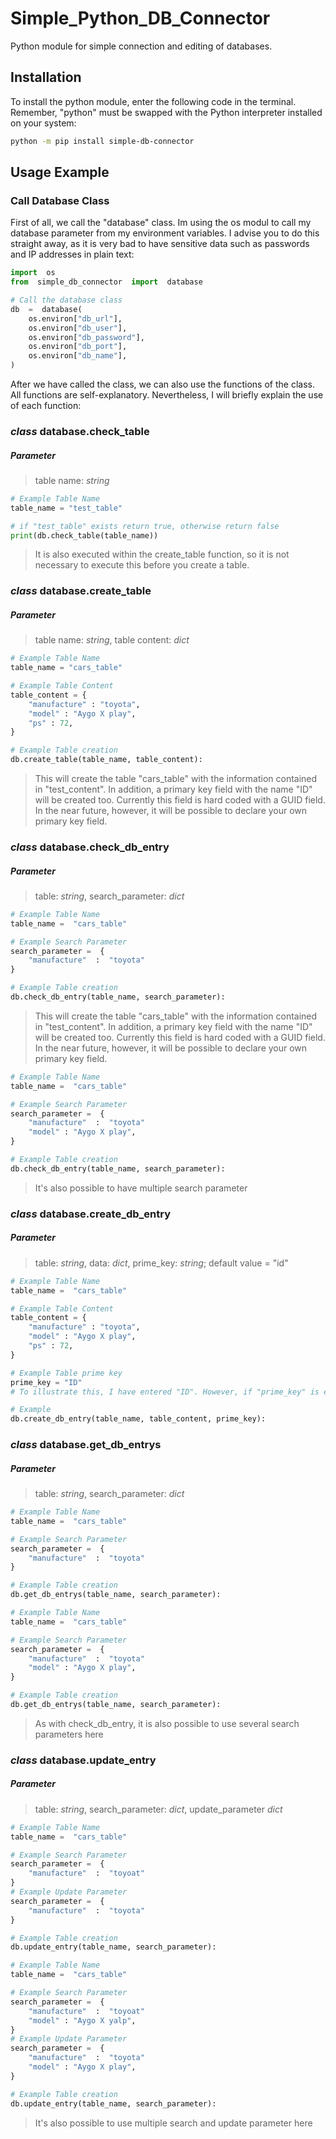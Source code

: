# Simple_Python_DB_Connector

Python module for simple connection and editing of databases.

## Installation

To install the python module, enter the following code in the terminal. Remember, "python" must be swapped with the Python interpreter installed on your system:

```sh
python -m pip install simple-db-connector
```

## Usage Example

### Call Database Class

First of all, we call the "database" class. Im using the os modul to call my database parameter from my environment variables. I advise you to do this straight away, as it is very bad to have sensitive data such as passwords and IP addresses in plain text:

```python 
import  os
from  simple_db_connector  import  database

# Call the database class
db  =  database(
	os.environ["db_url"],
	os.environ["db_user"],
	os.environ["db_password"],
	os.environ["db_port"],
	os.environ["db_name"],
)
```

After we have called the class, we can also use the functions of the class. All functions are self-explanatory. Nevertheless, I will briefly explain the use of each function:

### *class* database.check_table 

##### Parameter
>table name: *string*

```python 
# Example Table Name
table_name = "test_table"

# if "test_table" exists return true, otherwise return false
print(db.check_table(table_name))
```

> It is also executed within the create_table function, so it is not necessary to execute this before you create a table.

### *class* database.create_table 

##### Parameter
	
>table name: *string*, table content: *dict*

```python 
# Example Table Name
table_name = "cars_table"

# Example Table Content
table_content = {
	"manufacture" : "toyota",
	"model" : "Aygo X play",
	"ps" : 72, 
} 

# Example Table creation
db.create_table(table_name, table_content):
```

>This will create the table "cars_table" with the information contained in "test_content". In addition, a primary key field with the name "ID" will be created too.  Currently this field is hard coded with a GUID field. In the near future, however, it will be possible to declare your own primary key field.

### *class* database.check_db_entry

##### Parameter

>table: *string*, search_parameter: *dict*
```python
# Example Table Name 
table_name =  "cars_table"  

# Example Search Parameter
search_parameter =  {
	"manufacture"  :  "toyota"
}  

# Example Table creation 
db.check_db_entry(table_name, search_parameter):
```
>This will create the table "cars_table" with the information contained in "test_content". In addition, a primary key field with the name "ID" will be created too.  Currently this field is hard coded with a GUID field. In the near future, however, it will be possible to declare your own primary key field.

```python
# Example Table Name 
table_name =  "cars_table"  

# Example Search Parameter
search_parameter =  {
	"manufacture"  :  "toyota"
	"model" : "Aygo X play",
}  

# Example Table creation 
db.check_db_entry(table_name, search_parameter):
```
>It's also possible to have multiple search parameter

### *class* database.create_db_entry

##### Parameter
>table: *string*, data: *dict*, prime_key: *string*; default value = "id"

```python
# Example Table Name 
table_name =  "cars_table"  

# Example Table Content
table_content = {
	"manufacture" : "toyota",
	"model" : "Aygo X play",
	"ps" : 72, 
} 

# Example Table prime key
prime_key = "ID"
# To illustrate this, I have entered "ID". However, if "prime_key" is empty, "ID" is selected.

# Example 
db.create_db_entry(table_name, table_content, prime_key):
```

### *class* database.get_db_entrys

##### Parameter
>table: *string*, search_parameter: *dict*

```python
# Example Table Name 
table_name =  "cars_table"  

# Example Search Parameter
search_parameter =  {
	"manufacture"  :  "toyota"
} 

# Example Table creation 
db.get_db_entrys(table_name, search_parameter):
```
```python
# Example Table Name 
table_name =  "cars_table"  

# Example Search Parameter
search_parameter =  {
	"manufacture"  :  "toyota"
	"model" : "Aygo X play",
}  

# Example Table creation 
db.get_db_entrys(table_name, search_parameter):
```
> As with check_db_entry, it is also possible to use several search parameters here

### *class* database.update_entry

##### Parameter
>table: *string*, search_parameter: *dict*, update_parameter *dict*

```python
# Example Table Name 
table_name =  "cars_table"  

# Example Search Parameter
search_parameter =  {
	"manufacture"  :  "toyoat"
}  
# Example Update Parameter
search_parameter =  {
	"manufacture"  :  "toyota"
} 

# Example Table creation 
db.update_entry(table_name, search_parameter):
```
```python
# Example Table Name 
table_name =  "cars_table"  

# Example Search Parameter
search_parameter =  {
	"manufacture"  :  "toyoat"
	"model" : "Aygo X yalp",
}  
# Example Update Parameter
search_parameter =  {
	"manufacture"  :  "toyota"
	"model" : "Aygo X play",
} 

# Example Table creation 
db.update_entry(table_name, search_parameter):
```
> It's also possible to use multiple search and update parameter here